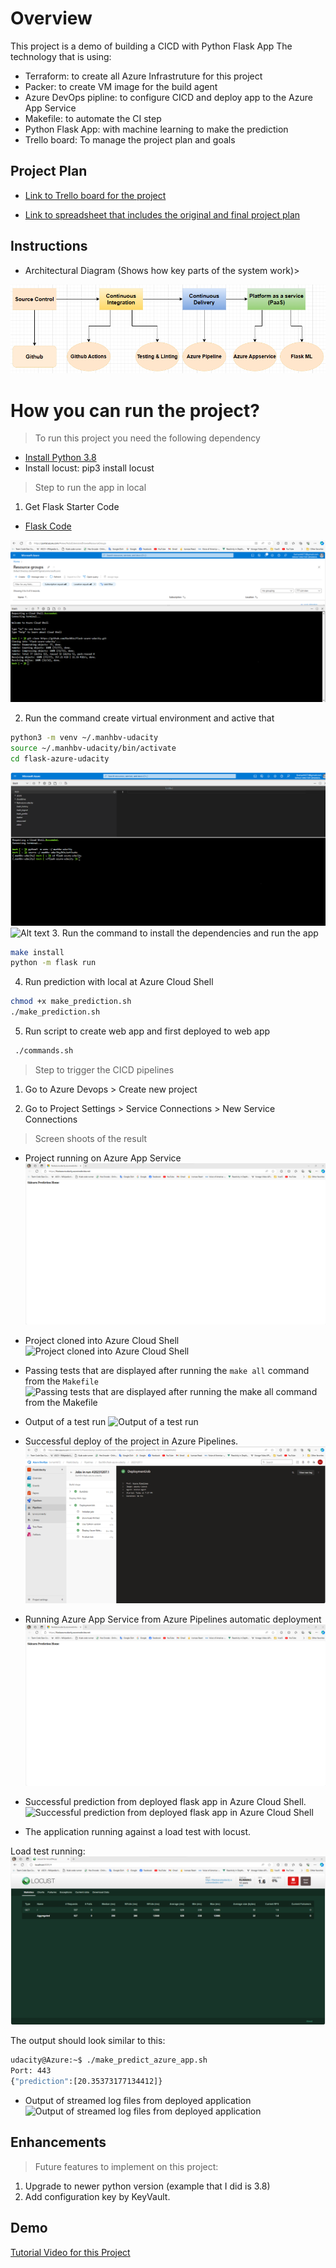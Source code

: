 # Overview

This project is a demo of building a CICD with Python Flask App
The technology that is using:

- Terraform: to create all Azure Infrastruture for this project
- Packer: to create VM image for the build agent
- Azure DevOps pipline: to configure CICD and deploy app to the Azure App Service
- Makefile: to automate the CI step
- Python Flask App: with machine learning to make the prediction
- Trello board: To manage the project plan and goals
  
## Project Plan

- [Link to Trello board for the project](https://trello.com/b/INHJj0VK)

- [Link to spreadsheet that includes the original and final project plan](https://docs.google.com/spreadsheets/d/1SgUDdwUD-Np5UactcMUsw3ugj6FKltMeTi2TVjCktIw/edit?usp=sharing)

## Instructions

- Architectural Diagram (Shows how key parts of the system work)>

![Architectural Diagram](/images/ArchitecturalDiagram.png)

# How you can run the project?

> To run this project you need the following dependency

- [Install Python 3.8](https://www.python.org/downloads/release/python-380/)
- Install locust: pip3 install locust

> Step to run the app in local

1. Get Flask Starter Code
- [Flask Code](https://github.com/BachBin/flask-azure-udacity.git)

![Pull code Flask](/images/PullCodeFlask.png)

2. Run the command create virtual environment and active that

```bash
python3 -m venv ~/.manhbv-udacity
source ~/.manhbv-udacity/bin/activate
cd flask-azure-udacity
```
![Create Virtual Env](/images/CreateVirtualEnv.png)
![Alt text](image.png)
3. Run the command to install the dependencies and run the app

```bash
make install
python -m flask run
```

4. Run prediction with local at Azure Cloud Shell

```bash
chmod +x make_prediction.sh
./make_prediction.sh
```

5. Run script to create web app and first deployed to web app

```bash
 ./commands.sh
```

> Step to trigger the CICD pipelines

1. Go to Azure Devops > Create new project

2. Go to Project Settings > Service Connections > New Service Connections

> Screen shoots of the result

- Project running on Azure App Service
![Project running on Azure App Service](./images/AppRunAppService.png)

- Project cloned into Azure Cloud Shell
![Project cloned into Azure Cloud Shell]()

- Passing tests that are displayed after running the `make all` command from the `Makefile`
![Passing tests that are displayed after running the `make all` command from the `Makefile`]()

- Output of a test run
![Output of a test run]()

- Successful deploy of the project in Azure Pipelines.
![Successful deploy of the project in Azure Pipelines](/images/Pipeline.png)

- Running Azure App Service from Azure Pipelines automatic deployment
![Running Azure App Service from Azure Pipelines automatic deployment](/images/AppRunAppService.png)

- Successful prediction from deployed flask app in Azure Cloud Shell.
![Successful prediction from deployed flask app in Azure Cloud Shell]()

- The application running against a load test with locust.

Load test running:
![Load test running](./images/LocustTest.png)

The output should look similar to this:

```bash
udacity@Azure:~$ ./make_predict_azure_app.sh
Port: 443
{"prediction":[20.35373177134412]}
```

- Output of streamed log files from deployed application
![Output of streamed log files from deployed application]()

## Enhancements

> Future features to implement on this project:

1. Upgrade to newer python version (example that I did is 3.8)
2. Add configuration key by KeyVault.

## Demo

[Tutorial Video for this Project]()

